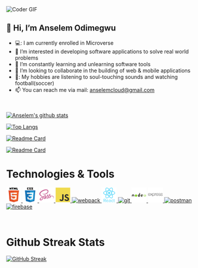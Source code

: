 <img src="https://media.giphy.com/media/SWoSkN6DxTszqIKEqv/giphy.gif" alt="Coder GIF" width="500">

<h2>👋 Hi, I’m<b> Anselem Odimegwu</b></h2>

- 💻: I am currently enrolled in Microverse 
- 👀 I’m interested in developing software applications to solve real world problems
- 🌱 I’m constantly learning and unlearning software tools 
- 💞️ I’m looking to collaborate in the building of web & mobile applications
- 🎵: My hobbies are listening to soul-touching sounds and watching football(soccer)
- 📫 You can reach me via mail: anselemcloud@gmail.com
</br>

[![Anselem's github stats](https://github-readme-stats.vercel.app/api?username=AnselemOdims&show_icons=true&theme=tokyonight)](https://github.com/AnselemOdims/github-readme-stats)

[![Top Langs](https://github-readme-stats.vercel.app/api/top-langs/?username=AnselemOdims&show_icons=true&theme=tokyonight&layout=compact)](https://github.com/AnselemOdims/github-readme-stats) 

[![Readme Card](https://github-readme-stats.vercel.app/api/pin/?username=AnselemOdims&repo=Portfolio&theme=tokyonight)](https://github.com/AnselemOdims/Portfolio)

[![Readme Card](https://github-readme-stats.vercel.app/api/pin/?username=AnselemOdims&repo=CryptoFest&theme=tokyonight)](https://github.com/AnselemOdims/CryptoFest)
</br>
# Technologies & Tools

<p align="left">
    <a href="https://www.w3.org/html/" target="_blank"> <img src="https://raw.githubusercontent.com/devicons/devicon/master/icons/html5/html5-original-wordmark.svg" alt="html5" width="40" height="40"/> </a>
    <a href="https://www.w3schools.com/css/" target="_blank"> <img src="https://raw.githubusercontent.com/devicons/devicon/master/icons/css3/css3-original-wordmark.svg" alt="css3" width="40" height="40"/> </a>
<a href="https://sass-lang.com" target="_blank"> <img src="https://raw.githubusercontent.com/devicons/devicon/master/icons/sass/sass-original.svg" alt="sass" width="40" height="40"/> </a>
    <a href="https://developer.mozilla.org/en-US/docs/Web/JavaScript" target="_blank"> <img src="https://raw.githubusercontent.com/devicons/devicon/master/icons/javascript/javascript-original.svg" alt="javascript" width="40" height="40"/> </a>
<a href="https://webpack.js.org/" target="_blank"> <img src="https://www.vectorlogo.zone/logos/js_webpack/js_webpack-icon.svg" alt="webpack" width="40" height="40"/> </a>
<a href="https://reactjs.org/" target="_blank"> <img src="https://raw.githubusercontent.com/devicons/devicon/master/icons/react/react-original-wordmark.svg" alt="react" width="40" height="40"/> </a>
<a href="https://git-scm.com/" target="_blank"> <img src="https://www.vectorlogo.zone/logos/git-scm/git-scm-icon.svg" alt="git" width="40" height="40"/> </a>
 <a href="https://nodejs.org" target="_blank"> <img src="https://raw.githubusercontent.com/devicons/devicon/master/icons/nodejs/nodejs-original-wordmark.svg" alt="nodejs" width="40" height="40"/> </a>
    <a href="https://expressjs.com" target="_blank"> <img src="https://raw.githubusercontent.com/devicons/devicon/master/icons/express/express-original-wordmark.svg" alt="express" width="40" height="40"/> </a>
<a href="https://www.postman.com/" target="_blank"> <img src="https://www.vectorlogo.zone/logos/getpostman/getpostman-icon.svg" alt="postman" width="40" height="40"/> </a>
 <a href="https://firebase.google.com/" target="_blank"> <img src="https://www.vectorlogo.zone/logos/firebase/firebase-icon.svg" alt="firebase" width="40" height="40"/> </a>
    </p>
    </br>
    
# Github Streak Stats
[![GitHub Streak](https://github-readme-streak-stats.herokuapp.com/?user=AnselemOdims&theme=tokyonight)](https://git.io/streak-stats)


<p align="right">

<!---
AnselemOdims/AnselemOdims is a ✨ special ✨ repository because its `README.md` (this file) appears on your GitHub profile.
You can click the Preview link to take a look at your changes.
--->
